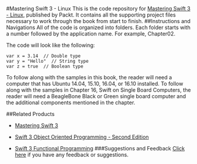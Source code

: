 #Mastering Swift 3 - Linux
This is the code repository for [Mastering Swift 3 - Linux](https://www.packtpub.com/application-development/mastering-swift-3-linux?utm_source=github&utm_medium=repository&utm_campaign=9781786461414), published by Packt. It contains all the supporting project files necessary to work through the book from start to finish.
##Instructions and Navigations
All of the code is organized into folders. Each folder starts with a number followed by the application name. For example, Chapter02.



The code will look like the following:
```
var x = 3.14  // Double type
var y = "Hello"  // String type
var z = true  // Boolean type
```

To follow along with the samples in this book, the reader will need a computer that has Ubuntu 14.04, 15.10, 16.04, or 16.10 installed. To follow along with the samples in Chapter 16, Swift on Single Board Computers, the reader will need a BeagleBone Black or Green single board computer and the additional components mentioned in the chapter.

##Related Products
* [Mastering Swift 3](https://www.packtpub.com/application-development/mastering-swift-3?utm_source=github&utm_medium=repository&utm_campaign=9781786466129)

* [Swift 3 Object Oriented Programming - Second Edition](https://www.packtpub.com/application-development/swift-3-object-oriented-programming-second-edition?utm_source=github&utm_medium=repository&utm_campaign=9781787120396)

* [Swift 3 Functional Programming](https://www.packtpub.com/application-development/swift-3-functional-programming?utm_source=github&utm_medium=repository&utm_campaign=9781785883880)
###Suggestions and Feedback
[Click here](https://docs.google.com/forms/d/e/1FAIpQLSe5qwunkGf6PUvzPirPDtuy1Du5Rlzew23UBp2S-P3wB-GcwQ/viewform) if you have any feedback or suggestions.
